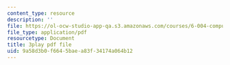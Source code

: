 ```yaml
---
content_type: resource
description: ''
file: https://ol-ocw-studio-app-qa.s3.amazonaws.com/courses/6-004-computation-structures-spring-2017/9a58d3b0f6645baea83f34174a064b12_br3mu-IK9N8.pdf
file_type: application/pdf
resourcetype: Document
title: 3play pdf file
uid: 9a58d3b0-f664-5bae-a83f-34174a064b12
---
```

